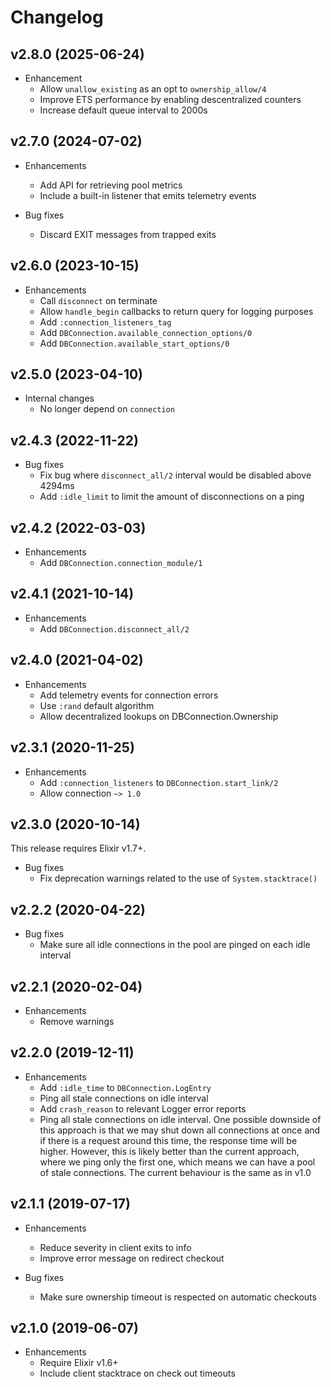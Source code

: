 # Changelog

## v2.8.0 (2025-06-24)

* Enhancement
  * Allow `unallow_existing` as an opt to `ownership_allow/4`
  * Improve ETS performance by enabling descentralized counters
  * Increase default queue interval to 2000s

## v2.7.0 (2024-07-02)

* Enhancements
  * Add API for retrieving pool metrics
  * Include a built-in listener that emits telemetry events

* Bug fixes
  * Discard EXIT messages from trapped exits

## v2.6.0 (2023-10-15)

* Enhancements
  * Call `disconnect` on terminate
  * Allow `handle_begin` callbacks to return query for logging purposes
  * Add `:connection_listeners_tag`
  * Add `DBConnection.available_connection_options/0`
  * Add `DBConnection.available_start_options/0`

## v2.5.0 (2023-04-10)

* Internal changes
  * No longer depend on `connection`

## v2.4.3 (2022-11-22)

* Bug fixes
  * Fix bug where `disconnect_all/2` interval would be disabled above 4294ms
  * Add `:idle_limit` to limit the amount of disconnections on a ping

## v2.4.2 (2022-03-03)

* Enhancements
  * Add `DBConnection.connection_module/1`

## v2.4.1 (2021-10-14)

* Enhancements
  * Add `DBConnection.disconnect_all/2`

## v2.4.0 (2021-04-02)

* Enhancements
  * Add telemetry events for connection errors
  * Use `:rand` default algorithm
  * Allow decentralized lookups on DBConnection.Ownership

## v2.3.1 (2020-11-25)

* Enhancements
  * Add `:connection_listeners` to `DBConnection.start_link/2`
  * Allow connection `~> 1.0`

## v2.3.0 (2020-10-14)

This release requires Elixir v1.7+.

* Bug fixes
  * Fix deprecation warnings related to the use of `System.stacktrace()`

## v2.2.2 (2020-04-22)

* Bug fixes
  * Make sure all idle connections in the pool are pinged on each idle interval

## v2.2.1 (2020-02-04)

* Enhancements
  * Remove warnings

## v2.2.0 (2019-12-11)

* Enhancements
  * Add `:idle_time` to `DBConnection.LogEntry`
  * Ping all stale connections on idle interval
  * Add `crash_reason` to relevant Logger error reports
  * Ping all stale connections on idle interval. One possible downside of this approach is that we may shut down all connections at once and if there is a request around this time, the response time will be higher. However, this is likely better than the current approach, where we ping only the first one, which means we can have a pool of stale connections. The current behaviour is the same as in v1.0

## v2.1.1 (2019-07-17)

* Enhancements
  * Reduce severity in client exits to info
  * Improve error message on redirect checkout

* Bug fixes
  * Make sure ownership timeout is respected on automatic checkouts

## v2.1.0 (2019-06-07)

* Enhancements
  * Require Elixir v1.6+
  * Include client stacktrace on check out timeouts
